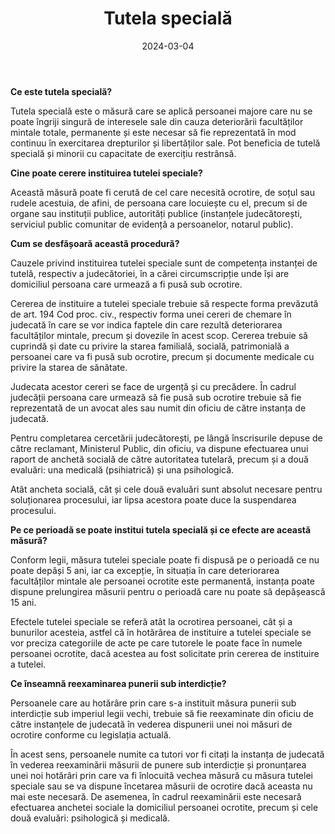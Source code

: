 ﻿---
title: 'Tutela specială'
metaTitle: 'Tutela specială'
metaDesc: 'Tutela specială: procedura'
socialImage: images/guardianship.jpg
date: '2024-03-04'
tags:
  - tutela specială, procedură, evaluări medicale, durată
---

**Ce este tutela specială?**

Tutela specială este o măsură care se aplică persoanei majore care nu se poate îngriji singură de interesele sale din cauza deteriorării facultăților mintale totale, permanente și este necesar să fie reprezentată în mod continuu în exercitarea drepturilor și libertăților sale. Pot beneficia de tutelă specială și minorii cu capacitate de exercițiu restrânsă.

**Cine poate cerere instituirea tutelei speciale?**

Această măsură poate fi cerută de cel care necesită ocrotire, de soțul sau rudele acestuia, de afini, de persoana care locuiește cu el, precum si de organe sau instituții publice, autorități publice (instanțele judecătorești, serviciul public comunitar de evidență a persoanelor, notarul public).

**Cum se desfășoară această procedură?**

Cauzele privind instituirea tutelei speciale sunt de competența instanței de tutelă, respectiv a judecătoriei, în a cărei circumscripție unde își are domiciliul persoana care urmează a fi pusă sub ocrotire.

Cererea de instituire a tutelei speciale trebuie să respecte forma prevăzută de art. 194 Cod proc. civ., respectiv forma unei cereri de chemare în judecată în care se vor indica faptele din care rezultă deteriorarea facultăților mintale, precum și dovezile în acest scop. Cererea trebuie să cuprindă și date cu privire la starea familială, socială, patrimonială a persoanei care va fi pusă sub ocrotire, precum și documente medicale cu privire la starea de sănătate.

Judecata acestor cereri se face de urgență și cu precădere. În cadrul judecății persoana care urmează să fie pusă sub ocrotire trebuie să fie reprezentată de un avocat ales sau numit din oficiu de către instanța de judecată.

Pentru completarea cercetării judecătorești, pe lângă înscrisurile depuse de către reclamant, Ministerul Public, din oficiu, va dispune efectuarea unui raport de anchetă socială de către autoritatea tutelară, precum și a două evaluări: una medicală (psihiatrică) și una psihologică.

Atât ancheta socială, cât și cele două evaluări sunt absolut necesare pentru soluționarea procesului, iar lipsa acestora poate duce la suspendarea procesului.

**Pe ce perioadă se poate institui tutela specială și ce efecte are această măsură?**

Conform legii, măsura tutelei speciale poate fi dispusă pe o perioadă ce nu poate depăși 5 ani, iar ca excepție, în situația în care deteriorarea facultăților mintale ale persoanei ocrotite este permanentă, instanța poate dispune prelungirea măsurii pentru o perioadă care nu poate să depășească 15 ani.

Efectele tutelei speciale se referă atât la ocrotirea persoanei, cât și a bunurilor acesteia, astfel că în hotărârea de instituire a tutelei speciale se vor preciza categoriile de acte pe care tutorele le poate face în numele persoanei ocrotite, dacă acestea au fost solicitate prin cererea de instituire a tutelei.

**Ce înseamnă reexaminarea punerii sub interdicție?**

Persoanele care au hotărâre prin care s-a instituit măsura punerii sub interdicție sub imperiul legii vechi, trebuie să fie reexaminate din oficiu de către instanțele de judecată în vederea dispunerii unei noi măsuri de ocrotire conforme cu legislația actuală.

În acest sens, persoanele numite ca tutori vor fi citați la instanța de judecată în vederea reexaminării măsurii de punere sub interdicție și pronunțarea unei noi hotărâri prin care va fi înlocuită vechea măsură cu măsura tutelei speciale sau se va dispune încetarea măsurii de ocrotire dacă aceasta nu mai este necesară. De asemenea, în cadrul reexaminării este necesară efectuarea anchetei sociale la domiciliul persoanei ocrotite, precum și cele două evaluări: psihologică și medicală.
